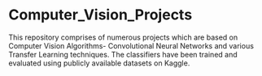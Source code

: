# Computer_Vision_Projects

This repository comprises of numerous projects which are based on Computer Vision Algorithms- Convolutional Neural Networks and various Transfer Learning techniques.
The classifiers have been trained and evaluated using publicly available datasets on Kaggle.
